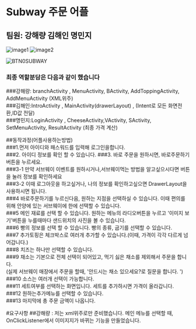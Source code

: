 # Subway 주문 어플
## 팀원: 강해량 김해인 명민지


![image1](https://user-images.githubusercontent.com/48266911/59332181-9e94a880-8d30-11e9-8d93-d9fe7192ef6c.PNG)
![image2](https://user-images.githubusercontent.com/48266911/59332189-a2282f80-8d30-11e9-941b-8b727a389476.PNG)




![BTN0SUBWAY](https://user-images.githubusercontent.com/48266911/59332006-4493e300-8d30-11e9-848c-4d0ab16d5c9f.gif)


### 최종 역할분담은 다음과 같이 했습니다<br>
###강해량: branchActivity , MenuActivity, BActivity, AddToppingActivity, AddMenuActivity (XML위주)<br>
###김해인:IntroActivity , MainActivity(drawerLayout) ,  (Intent로 모든 화면전환,ID값 전달)<br>
###명민지:LoginActivity , CheeseActivity,VActivity, SActivity, SetMenuActivity, ResultActivity (최종 가격 계산)<br>

##동작과정(어플사용하는방법)<br>
###1.먼저 아이디와 패스워드를 입력해 로그인을합니다. \
###2. 아이디 정보를 확인 할 수 있습니다.
###3. 바로 주문을 원하시면, 바로주문하기 버튼을 누르세요.<br>
  ###3-1 만약 서브웨이 이벤트를 원하시거나,서브웨이먹는 방법을 알고싶으시다면 버튼을 눌러 정보를 확인하세요<br> 
  ###3-2 이때 로그아웃을 하고싶거나, 나의 정보를 확인하고싶으면 DrawerLayout을 사용하시면 됩니다.<br> 
 ###4 바로주문하기를 누르신다음, 원하는 지점을 선택하실 수 있습니다. 이때 편의를 위해 안양에 있는 서브웨이에 한에 선택할 수 있습니다. <br>
 ###5 메인 재료를 선택 할 수 있습니다. 원하는 메뉴의 라디오버튼을 누르고 '이미지 보기'버튼을 누를때마다 샌드위치의 사진을 볼 수 있습니다.<br>
 ###6 빵의 정보를 선택 할 수 있습니다. 빵의 종류, 굽기를 선택할 수 있습니다.  <br> 
 ###7 추가토핑은 체크박스로 여러개 추가할 수 있습니다.(이때, 가격이 각각 다르게 넘어갑니다.)<br> 
 ###8 치즈는 하나만 선택할 수 있습니다. <br> 
 ###9 채소는 기본으로 전체 선택이 되어있고, 먹기 싫은 채소를 제외해서 주문을 합니다.<br>(실제 서브웨이 매장에서 주문을 할때, '안드시는 채소 있으세요?로 질문을 합니다. ')<br>
 ###10 소스는 여러개 선택이 가능합니다.<br> 
  ###11 세트여부를 선택하는 화면입니다. 세트를 추가하시면 가격이 올라갑니다. <br>
 ###12 원하는추가메뉴를 선택할 수 있습니다. <br>
  ###13 마지막에 총 주문 금액이 나옵니다.<br>
 
 #요구사항 
 ##강해량 : 저는 xml위주로만 준비했습니다. 메인 메뉴를 선택할 때, OnClickListener에서 이미지지가 바뀌는 기능을 만들었습니다.
 

    
